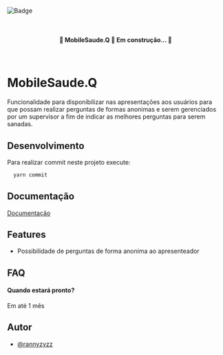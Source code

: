 ![Badge](https://img.shields.io/badge/mosia-Mobile%20Saude-%237159c1?style=for-the-badge&logo=ghost)

</br>

<h4 align="center"> 
	🚧  MobileSaude.Q 🚀 Em construção...  🚧
</h4>

</br>

  
# MobileSaude.Q

Funcionalidade para disponibilizar nas apresentações aos usuários para que possam realizar perguntas de formas anonimas e serem gerenciados por um supervisor a fim de indicar as melhores perguntas para serem sanadas.


## Desenvolvimento

Para realizar commit neste projeto execute:

```bash
  yarn commit
```

  
## Documentação

[Documentação](https://linktodocumentation)

  
## Features

- Possibilidade de perguntas de forma anonima ao apresenteador

  
## FAQ

#### Quando estará pronto?

Em até 1 mês



  
## Autor

- [@rannyzyzz](https://github.com/RannyZyzz)

  